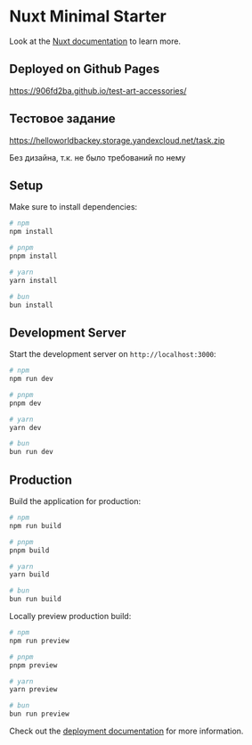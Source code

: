 # Nuxt Minimal Starter

Look at the [Nuxt documentation](https://nuxt.com/docs/getting-started/introduction) to learn more.

## Deployed on Github Pages
https://906fd2ba.github.io/test-art-accessories/

## Тестовое задание
https://helloworldbackey.storage.yandexcloud.net/task.zip

Без дизайна, т.к. не было требований по нему

## Setup

Make sure to install dependencies:

```bash
# npm
npm install

# pnpm
pnpm install

# yarn
yarn install

# bun
bun install
```

## Development Server

Start the development server on `http://localhost:3000`:

```bash
# npm
npm run dev

# pnpm
pnpm dev

# yarn
yarn dev

# bun
bun run dev
```

## Production

Build the application for production:

```bash
# npm
npm run build

# pnpm
pnpm build

# yarn
yarn build

# bun
bun run build
```

Locally preview production build:

```bash
# npm
npm run preview

# pnpm
pnpm preview

# yarn
yarn preview

# bun
bun run preview
```

Check out the [deployment documentation](https://nuxt.com/docs/getting-started/deployment) for more information.
